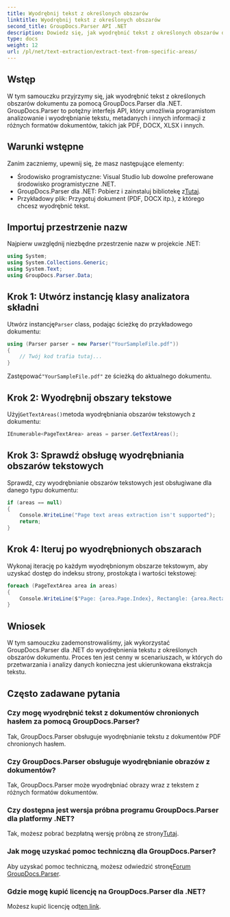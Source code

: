 ```yaml
---
title: Wyodrębnij tekst z określonych obszarów
linktitle: Wyodrębnij tekst z określonych obszarów
second_title: GroupDocs.Parser API .NET
description: Dowiedz się, jak wyodrębnić tekst z określonych obszarów dokumentów za pomocą GroupDocs.Parser dla .NET. Łatwy przewodnik krok po kroku.
type: docs
weight: 12
url: /pl/net/text-extraction/extract-text-from-specific-areas/
---
```

## Wstęp
W tym samouczku przyjrzymy się, jak wyodrębnić tekst z określonych obszarów dokumentu za pomocą GroupDocs.Parser dla .NET. GroupDocs.Parser to potężny interfejs API, który umożliwia programistom analizowanie i wyodrębnianie tekstu, metadanych i innych informacji z różnych formatów dokumentów, takich jak PDF, DOCX, XLSX i innych.
## Warunki wstępne
Zanim zaczniemy, upewnij się, że masz następujące elementy:
- Środowisko programistyczne: Visual Studio lub dowolne preferowane środowisko programistyczne .NET.
-  GroupDocs.Parser dla .NET: Pobierz i zainstaluj bibliotekę z[Tutaj](https://releases.groupdocs.com/parser/net/).
- Przykładowy plik: Przygotuj dokument (PDF, DOCX itp.), z którego chcesz wyodrębnić tekst.

## Importuj przestrzenie nazw
Najpierw uwzględnij niezbędne przestrzenie nazw w projekcie .NET:
```csharp
using System;
using System.Collections.Generic;
using System.Text;
using GroupDocs.Parser.Data;
```
## Krok 1: Utwórz instancję klasy analizatora składni
 Utwórz instancję`Parser` class, podając ścieżkę do przykładowego dokumentu:
```csharp
using (Parser parser = new Parser("YourSampleFile.pdf"))
{
    // Twój kod trafia tutaj...
}
```
 Zastępować`"YourSampleFile.pdf"` ze ścieżką do aktualnego dokumentu.
## Krok 2: Wyodrębnij obszary tekstowe
 Użyj`GetTextAreas()`metoda wyodrębniania obszarów tekstowych z dokumentu:
```csharp
IEnumerable<PageTextArea> areas = parser.GetTextAreas();
```
## Krok 3: Sprawdź obsługę wyodrębniania obszarów tekstowych
Sprawdź, czy wyodrębnianie obszarów tekstowych jest obsługiwane dla danego typu dokumentu:
```csharp
if (areas == null)
{
    Console.WriteLine("Page text areas extraction isn't supported");
    return;
}
```
## Krok 4: Iteruj po wyodrębnionych obszarach
Wykonaj iterację po każdym wyodrębnionym obszarze tekstowym, aby uzyskać dostęp do indeksu strony, prostokąta i wartości tekstowej:
```csharp
foreach (PageTextArea area in areas)
{
    Console.WriteLine($"Page: {area.Page.Index}, Rectangle: {area.Rectangle}, Text: {area.Text}");
}
```

## Wniosek
W tym samouczku zademonstrowaliśmy, jak wykorzystać GroupDocs.Parser dla .NET do wyodrębnienia tekstu z określonych obszarów dokumentu. Proces ten jest cenny w scenariuszach, w których do przetwarzania i analizy danych konieczna jest ukierunkowana ekstrakcja tekstu.

## Często zadawane pytania
### Czy mogę wyodrębnić tekst z dokumentów chronionych hasłem za pomocą GroupDocs.Parser?
Tak, GroupDocs.Parser obsługuje wyodrębnianie tekstu z dokumentów PDF chronionych hasłem.
### Czy GroupDocs.Parser obsługuje wyodrębnianie obrazów z dokumentów?
Tak, GroupDocs.Parser może wyodrębniać obrazy wraz z tekstem z różnych formatów dokumentów.
### Czy dostępna jest wersja próbna programu GroupDocs.Parser dla platformy .NET?
 Tak, możesz pobrać bezpłatną wersję próbną ze strony[Tutaj](https://releases.groupdocs.com/).
### Jak mogę uzyskać pomoc techniczną dla GroupDocs.Parser?
 Aby uzyskać pomoc techniczną, możesz odwiedzić stronę[Forum GroupDocs.Parser](https://forum.groupdocs.com/c/parser/17).
### Gdzie mogę kupić licencję na GroupDocs.Parser dla .NET?
 Możesz kupić licencję od[ten link](https://purchase.groupdocs.com/buy).